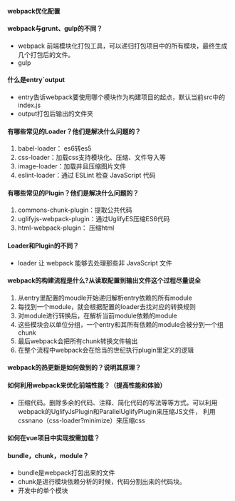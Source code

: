 #### webpack优化配置
#### webpack与grunt、gulp的不同？
+ webpack 前端模块化打包工具，可以递归打包项目中的所有模块，最终生成几个打包后的文件。
+ gulp 

#### 什么是entry`output
+ entry告诉webpack要使用哪个模块作为构建项目的起点，默认当前src中的index.js
+ output打包后输出的文件夹

#### 有哪些常见的Loader？他们是解决什么问题的？
1. babel-loader： es6转es5
2. css-loader：加载css支持模块化、压缩、文件导入等
3. image-loader：加载并且压缩图片文件
4. eslint-loader：通过 ESLint 检查 JavaScript 代码

#### 有哪些常见的Plugin？他们是解决什么问题的？
1. commons-chunk-plugin：提取公共代码
2. uglifyjs-webpack-plugin：通过UglifyES压缩ES6代码
3. html-webpack-plugin： 压缩html

#### Loader和Plugin的不同？
+ loader 让 webpack 能够去处理那些非 JavaScript 文件

#### webpack的构建流程是什么?从读取配置到输出文件这个过程尽量说全
1. 从entry里配置的moudle开始递归解析entry依赖的所有module
2. 每找到一个module，就会根据配置的loader去找对应的转换规则
3. 对module进行转换后，在解析当前module依赖的module
4. 这些模块会以单位分组，一个entry和其所有依赖的module会被分到一个组chunk
5. 最后webpack会把所有chunk转换文件输出
6. 在整个流程中webpack会在恰当的世纪执行plugin里定义的逻辑

#### webpack的热更新是如何做到的？说明其原理？
#### 如何利用webpack来优化前端性能？（提高性能和体验）
+ 压缩代码。删除多余的代码、注释、简化代码的写法等等方式。可以利用webpack的UglifyJsPlugin和ParallelUglifyPlugin来压缩JS文件， 利用cssnano（css-loader?minimize）来压缩css

#### 如何在vue项目中实现按需加载？

#### bundle，chunk，module？
+ bundle是webpack打包出来的文件
+ chunk是进行模块依赖分析的时候，代码分割出来的代码块。
+ 开发中的单个模块
